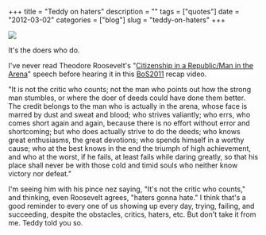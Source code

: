 +++
title = "Teddy on haters"
description = ""
tags = ["quotes"]
date = "2012-03-02"
categories = ["blog"]
slug = "teddy-on-haters"
+++



  <div class="screenshot center"><img src="/media/notebook/teddyhaters.gif" class="center" /></div>
<p><span class="dek">It's the doers who do. </span></p>
<p>I've never read Theodore Roosevelt's "<a href="http://en.wikipedia.org/wiki/Citizenship_in_a_Republic">Citizenship in a Republic/Man in the Arena</a>" speech before hearing it in this <a href="http://blip.tv/business-of-software/business-of-software-2011-what-happened-the-short-version-5960533">BoS2011</a> recap video. </p>
<p>"It is not the critic who counts; not the man who points out how the strong man stumbles, or where the doer of deeds could have done them better. The credit belongs to the man who is actually in the arena, whose face is marred by dust and sweat and blood; who strives valiantly; who errs, who comes short again and again, because there is no effort without error and shortcoming; but who does actually strive to do the deeds; who knows great enthusiasms, the great devotions; who spends himself in a worthy cause; who at the best knows in the end the triumph of high achievement, and who at the worst, if he fails, at least fails while daring greatly, so that his place shall never be with those cold and timid souls who neither know victory nor defeat."</p>
<p>I'm seeing him with his pince nez saying, "It's not the critic who counts," and thinking, even Roosevelt agrees, "haters gonna hate." I think that's a good reminder to every one of us showing up every day, trying, failing, and succeeding, despite the obstacles, critics, haters, etc. But don't take it from me. Teddy told you so.</p>
    
  
